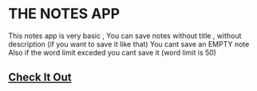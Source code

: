 # THE NOTES APP

This notes app is very basic , You can save notes without title , without description (if you want to save it like that)
You cant save an EMPTY note 
Also if the word limit exceded you cant save it (word limit is 50)
## [Check It Out](https://notes-shikhar.netlify.app/)
